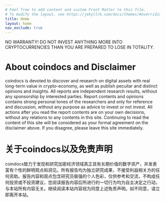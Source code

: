 ```yaml
---
# Feel free to add content and custom Front Matter to this file.
# To modify the layout, see https://jekyllrb.com/docs/themes/#overriding-theme-defaults
title: Home
layout: home
nav_exclude: true
---
```


NO WARRANTY! DO NOT INVEST ANYTHING MORE INTO CRYPTOCURRENCIES THAN YOU ARE PREPARED TO LOSE IN TOTALITY.

# About coindocs and Disclaimer

coindocs is devoted to discover and research on digital assets with real long-term value in crypto-economy, as well as publish peculiar and distinct opinions and insights. All reports are independent research results, without any sponsorship by interested parties. Report contents and opinions contains strong personal tones of the researchers and only for reference and discussion, without any purpose as advice to invest or not invest. All actions after you read the report contents are on your own decisions, without any relations to any contents in this site. Continuing to read the content of this site will be considered as your formal agreement on the disclaimer above. If you disagree, please leave this site immediately. 

# 关于coindocs以及免责声明

coindocs致力于发现和研究加密经济领域真正具有长期价值的数字资产，并发表富有个性的鲜明观点和洞见。所有报告均为独立研究成果，不接受利益相关方的任何资助。报告内容和观点包含研究员极强的个人色彩，仅供参考和交流，不构成任何投资或不投资建议，您阅读报告内容后所进行的一切行为均为自主决定之行动，与本站所有内容无关。继续阅读本站内容视为同意上述免责声明。如不同意，请立即离开本站。


